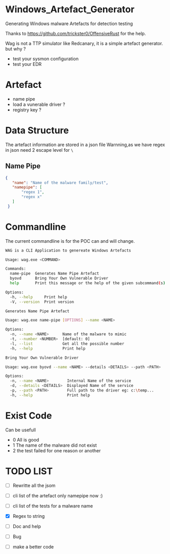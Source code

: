 # Windows_Artefact_Generator
Generating Windows malware Artefacts for detection testing

Thanks to https://github.com/trickster0/OffensiveRust for the help.

Wag is not a TTP simulator like Redcanary, it is a simple artefact generator.
but why ?

- test your sysmon configuration
- test your EDR

# Artefact
- name pipe
- load a vunerable driver ?
- registry key ?
 
# Data Structure
The artefact information are stored in a json file
Warnning,as we have regex in json need 2 escape level for `\`

## Name Pipe

 ```json
 {
    "name": "Name of the malware family/test",
    "namepipe": [
        "regex 1",
        "regex x"
    ]
  }
  ```


 # Commandline

 The current commandline is for the POC can and will change.

```bash
WAG is a CLI Application to genereate Windows Artefacts

Usage: wag.exe <COMMAND>

Commands:
  name-pipe  Generates Name Pipe Artefact
  byovd      Bring Your Own Vulnerable Driver
  help       Print this message or the help of the given subcommand(s)

Options:
  -h, --help     Print help
  -V, --version  Print version
```

```bash
Generates Name Pipe Artefact

Usage: wag.exe name-pipe [OPTIONS] --name <NAME>

Options:
  -n, --name <NAME>      Name of the malware to mimic
  -t, --number <NUMBER>  [default: 0]
  -l, --list             Get all the possible number
  -h, --help             Print help
```

```bash
Bring Your Own Vulnerable Driver

Usage: wag.exe byovd --name <NAME> --details <DETAILS> --path <PATH>

Options:
  -n, --name <NAME>        Internal Name of the service
  -d, --details <DETAILS>  Displayed Name of the service
  -p, --path <PATH>        Full path to the driver eg: c:\temp...
  -h, --help               Print help
```

# Exist Code
Can be usefull 

- 0 All is good
- 1 The name of the malware did not exist
- 2 the test failed for one reason or another


# TODO LIST

- [ ] Rewritte all the jsom

- [ ] cli list of the artefact only namepipe now :)
- [ ] cli list of the tests for a malware name
- [X] Regex to string
- [ ] Doc and help
- [ ] Bug
- [ ] make a better code

